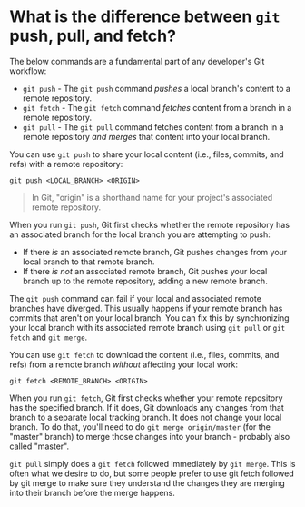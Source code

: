 # What is the difference between `git` push, pull, and fetch?

The below commands are a fundamental part of any developer's Git workflow:

- `git push` - The `git push` command _pushes_ a local branch's content to a remote repository.
- `git fetch` - The `git fetch` command _fetches_ content from a branch in a remote repository.
- `git pull` - The `git pull` command fetches content from a branch in a remote repository _and merges_ that content into your local branch.

You can use `git push` to share your local content (i.e., files, commits, and refs) with a remote repository:

```shell
git push <LOCAL_BRANCH> <ORIGIN>
```

> In Git, "origin" is a shorthand name for your project's associated remote repository.

When you run `git push`, Git first checks whether the remote repository has an associated branch for the local branch you are attempting to push:

- If there _is_ an associated remote branch, Git pushes changes from your local branch to that remote branch.
- If there _is not_ an associated remote branch, Git pushes your local branch up to the remote repository, adding a new remote branch.

The `git push` command can fail if your local and associated remote branches have diverged. This usually happens if your remote branch has commits that aren't on your local branch. You can fix this by synchronizing your local branch with its associated remote branch using `git pull` or `git fetch` and `git merge`.

You can use `git fetch` to download the content (i.e., files, commits, and refs) from a remote branch _without_ affecting your local work:

```shell
git fetch <REMOTE_BRANCH> <ORIGIN>
```

When you run `git fetch`, Git first checks whether your remote repository has the specified branch. If it does, Git downloads any changes from that branch to a separate local tracking branch. It does not change your local branch. To do that, you'll need to do `git merge origin/master` (for the "master" branch) to merge those changes into your branch - probably also called "master".

`git pull` simply does a `git fetch` followed immediately by `git merge`. This is often what we desire to do, but some people prefer to use git fetch followed by git merge to make sure they understand the changes they are merging into their branch before the merge happens.
